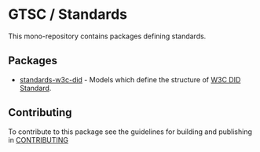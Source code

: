# GTSC / Standards

This mono-repository contains packages defining standards.

## Packages

- [standards-w3c-did](packages/standards-w3c-did/README.md) - Models which define the structure of [W3C DID Standard](https://www.w3.org/TR/did-core/).

## Contributing

To contribute to this package see the guidelines for building and publishing in [CONTRIBUTING](./CONTRIBUTING.md)
